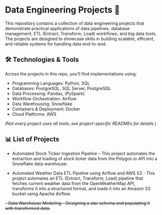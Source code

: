 # Data Engineering Projects 🚀

This repository contains a collection of data engineering projects that demonstrate practical applications of data pipelines, database management, ETL (Extract, Transform, Load) workflows, and big data tools. The projects are designed to showcase skills in building scalable, efficient, and reliable systems for handling data end-to-end.

## 🛠️ Technologies & Tools

Across the projects in this repo, you’ll find implementations using:
- Programming Languages: Python, SQL
- Databases: PostgreSQL, SQL Server, PostgreSQL
- Data Processing: Pandas, (PySpark)
- Workflow Orchestration: Airflow
- Data Warehousing: Snowflake
- Containers & Deployment: Docker
- Cloud Platforms: AWS

*(Not every project uses all tools; see project-specific READMEs for details*.)

## 📊 List of Projects
- Automated Stock Ticker Ingestion Pipeline – This project automates the extraction and loading of stock ticker data from the Polygon.io API into a Snowflake data warehouse.

- Automated Weather Data ETL Pipeline using Airflow and AWS S3 - This project automates an ETL (Extract, Transform, Load) pipeline that fetches current weather data from the OpenWeatherMap API, transforms it into a structured format, and loads it into an Amazon S3 bucket using Apache Airflow.

~~- Data Warehouse Modeling – Designing a star schema and populating it with transformed data.~~
